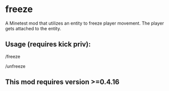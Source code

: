 # freeze

A Minetest mod that utilizes an entity to freeze player movement. The player gets attached to the entity.

## Usage (requires kick priv):

/freeze <playername>

/unfreeze <playername>
  
## This mod requires version >=0.4.16


